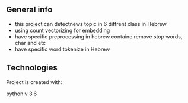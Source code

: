 
## General info
* this project can detectnews topic in 6 diffrent class in Hebrew
* using count vectorizing for embedding
* have specific preprocessing in hebrew containe remove stop words, char and etc
* have specific word tokenize in Hebrew 
	
## Technologies
Project is created with:

python v 3.6
